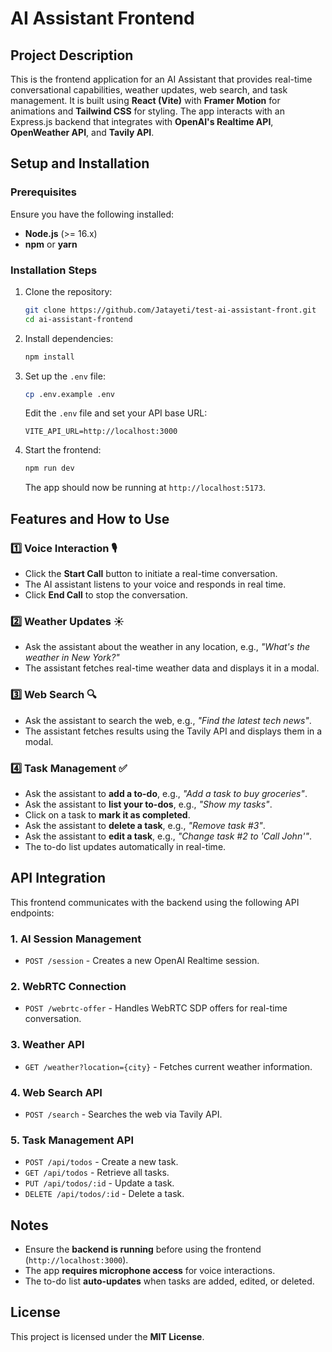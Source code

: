 # AI Assistant Frontend

## Project Description

This is the frontend application for an AI Assistant that provides real-time conversational capabilities, weather updates, web search, and task management. It is built using **React (Vite)** with **Framer Motion** for animations and **Tailwind CSS** for styling. The app interacts with an Express.js backend that integrates with **OpenAI's Realtime API**, **OpenWeather API**, and **Tavily API**.

## Setup and Installation

### Prerequisites

Ensure you have the following installed:

- **Node.js** (>= 16.x)
- **npm** or **yarn**

### Installation Steps

1. Clone the repository:

   ```sh
   git clone https://github.com/Jatayeti/test-ai-assistant-front.git
   cd ai-assistant-frontend
   ```

2. Install dependencies:

   ```sh
   npm install
   ```

3. Set up the `.env` file:

   ```sh
   cp .env.example .env
   ```

   Edit the `.env` file and set your API base URL:

   ```env
   VITE_API_URL=http://localhost:3000
   ```

4. Start the frontend:

   ```sh
   npm run dev
   ```

   The app should now be running at `http://localhost:5173`.

## Features and How to Use

### 1️⃣ **Voice Interaction** 🎙️

- Click the **Start Call** button to initiate a real-time conversation.
- The AI assistant listens to your voice and responds in real time.
- Click **End Call** to stop the conversation.

### 2️⃣ **Weather Updates** ☀️

- Ask the assistant about the weather in any location, e.g., *"What's the weather in New York?"*
- The assistant fetches real-time weather data and displays it in a modal.

### 3️⃣ **Web Search** 🔍

- Ask the assistant to search the web, e.g., *"Find the latest tech news"*.
- The assistant fetches results using the Tavily API and displays them in a modal.

### 4️⃣ **Task Management** ✅

- Ask the assistant to **add a to-do**, e.g., *"Add a task to buy groceries"*.
- Ask the assistant to **list your to-dos**, e.g., *"Show my tasks"*.
- Click on a task to **mark it as completed**.
- Ask the assistant to **delete a task**, e.g., *"Remove task #3"*.
- Ask the assistant to **edit a task**, e.g., *"Change task #2 to 'Call John'"*.
- The to-do list updates automatically in real-time.

## API Integration

This frontend communicates with the backend using the following API endpoints:

### **1. AI Session Management**

- `POST /session` - Creates a new OpenAI Realtime session.

### **2. WebRTC Connection**

- `POST /webrtc-offer` - Handles WebRTC SDP offers for real-time conversation.

### **3. Weather API**

- `GET /weather?location={city}` - Fetches current weather information.

### **4. Web Search API**

- `POST /search` - Searches the web via Tavily API.

### **5. Task Management API**

- `POST /api/todos` - Create a new task.
- `GET /api/todos` - Retrieve all tasks.
- `PUT /api/todos/:id` - Update a task.
- `DELETE /api/todos/:id` - Delete a task.

## Notes

- Ensure the **backend is running** before using the frontend (`http://localhost:3000`).
- The app **requires microphone access** for voice interactions.
- The to-do list **auto-updates** when tasks are added, edited, or deleted.

## License

This project is licensed under the **MIT License**.

